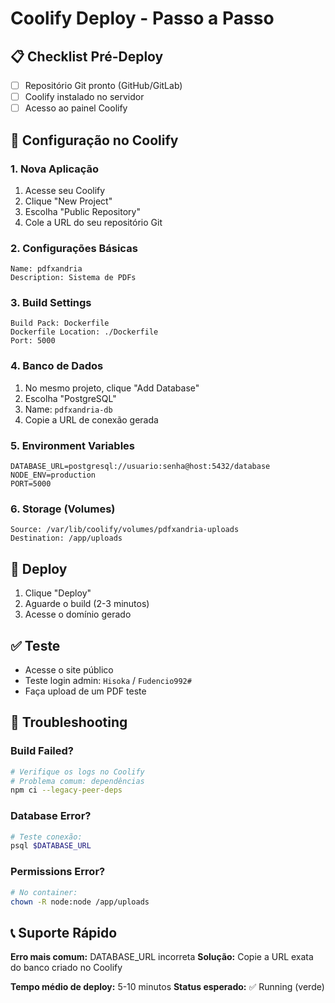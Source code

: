 # Coolify Deploy - Passo a Passo

## 📋 Checklist Pré-Deploy

- [ ] Repositório Git pronto (GitHub/GitLab)
- [ ] Coolify instalado no servidor
- [ ] Acesso ao painel Coolify

## 🎯 Configuração no Coolify

### 1. Nova Aplicação
1. Acesse seu Coolify
2. Clique "New Project"
3. Escolha "Public Repository"
4. Cole a URL do seu repositório Git

### 2. Configurações Básicas
```
Name: pdfxandria
Description: Sistema de PDFs
```

### 3. Build Settings
```
Build Pack: Dockerfile
Dockerfile Location: ./Dockerfile
Port: 5000
```

### 4. Banco de Dados
1. No mesmo projeto, clique "Add Database"
2. Escolha "PostgreSQL"
3. Name: `pdfxandria-db`
4. Copie a URL de conexão gerada

### 5. Environment Variables
```
DATABASE_URL=postgresql://usuario:senha@host:5432/database
NODE_ENV=production
PORT=5000
```

### 6. Storage (Volumes)
```
Source: /var/lib/coolify/volumes/pdfxandria-uploads
Destination: /app/uploads
```

## 🚀 Deploy

1. Clique "Deploy"
2. Aguarde o build (2-3 minutos)
3. Acesse o domínio gerado

## ✅ Teste

- Acesse o site público
- Teste login admin: `Hisoka` / `Fudencio992#`
- Faça upload de um PDF teste

## 🔧 Troubleshooting

### Build Failed?
```bash
# Verifique os logs no Coolify
# Problema comum: dependências
npm ci --legacy-peer-deps
```

### Database Error?
```bash
# Teste conexão:
psql $DATABASE_URL
```

### Permissions Error?
```bash
# No container:
chown -R node:node /app/uploads
```

## 📞 Suporte Rápido

**Erro mais comum:** DATABASE_URL incorreta
**Solução:** Copie a URL exata do banco criado no Coolify

**Tempo médio de deploy:** 5-10 minutos
**Status esperado:** ✅ Running (verde)